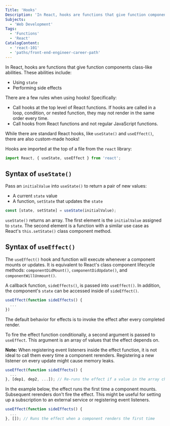 ```yaml
---
Title: 'Hooks'
Description: 'In React, hooks are functions that give function components class-like abilities.'
Subjects:
  - 'Web Development'
Tags:
  - 'Functions'
  - 'React'
CatalogContent:
  - 'react-101'
  - 'paths/front-end-engineer-career-path'
---
```


In React, hooks are functions that give function components class-like abilities. These abilities include:

- Using `state`
- Performing side effects

There are a few rules when using hooks! Specifically:

- Call hooks at the top level of React functions. If hooks are called in a loop, condition, or nested function, they may not render in the same order every time.
- Call hooks from React functions and not regular JavaScript functions.

While there are standard React hooks, like `useState()` and `useEffect()`, there are also custom-made hooks!

Hooks are imported at the top of a file from the `react` library:

```jsx
import React, { useState, useEffect } from 'react';
```

## Syntax of `useState()`

Pass an `initialValue` into `useState()` to return a pair of new values:

- A current `state` value
- A function, `setState` that updates the `state`

```jsx
const [state, setState] = useState(initialValue);
```

`useState()` returns an array. The first element is the `initialValue` assigned to `state`. The second element is a function with a similar use case as React's `this.setState()` class component method.

## Syntax of `useEffect()`

The `useEffect()` hook and function will execute whenever a component mounts or updates. It is equivalent to React's class component lifecycle methods: `componentDidMount()`, `componentDidUpdate()`, and `componentWillUnmount()`.

A callback function, `sideEffects()`, is passed into `useEffect()`. In addition, the component's `state` can be accessed inside of `sideEffect()`.

```jsx
useEffect(function sideEffects() {
  ...
})
```

The default behavior for effects is to invoke the effect after every completed render.

To fire the effect function conditionally, a second argument is passed to `useEffect`. This argument is an array of values that the effect depends on.

**Note:** When registering event listeners inside the effect function, it is not ideal to call them every time a component rerenders. Registering a new listener on every update might cause memory leaks.

```jsx
useEffect(function sideEffects() {
  ...
}, [dep1, dep2, ...]); // Re-runs the effect if a value in the array changes
```

In the example below, the effect runs the first time a component mounts. Subsequent rerenders don't fire the effect. This might be useful for setting up a subscription to an external service or registering event listeners.

```jsx
useEffect(function sideEffects() {
  ...
}, []); // Runs the effect when a component renders the first time
```
